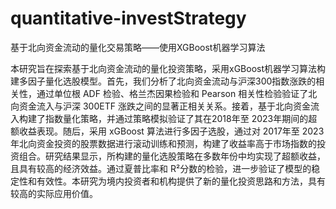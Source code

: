# quantitative-investStrategy
基于北向资金流动的量化交易策略——使用XGBoost机器学习算法

本研究旨在探索基于北向资金流动的量化投资策略，采用xGBoost机器学习算法构建多因子量化选股模型。首先，我们分析了北向资金流动与沪深300指数涨跌的相关性，通过单位根 ADF 检验、格兰杰因果检验和 Pearson 相关性检验验证了北向资金流入与沪深 300ETF 涨跌之间的显著正相关关系。接着，基于北向资金流入构建了指数量化策略，并通过策略模拟验证了其在2018年至 2023年期间的超额收益表现。随后，采用 xGBoost 算法进行多因子选股，通过对 2017年至 2023 年北向资金投资的股票数据进行滚动训练和预测，构建了收益率高于市场指数的投资组合。研究结果显示，所构建的量化选股策略在多数年份中均实现了超额收益，且具有较高的经济效益。通过夏普比率和 R²分数的检验，进一步验证了模型的稳定性和有效性。本研究为境内投资者和机构提供了新的量化投资思路和方法，具有较高的实际应用价值。
